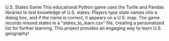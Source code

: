 U.S. States Game
This educational Python game uses the Turtle and Pandas libraries to test knowledge of U.S. states. Players type state names into a dialog box, and if the name is correct, it appears on a U.S. map. The game records missed states in a "states_to_learn.csv" file, creating a personalized list for further learning. This project provides an engaging way to learn U.S. geography!
